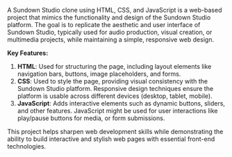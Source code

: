 A Sundown Studio clone using HTML, CSS, and JavaScript is a web-based project that mimics the functionality and design of the Sundown Studio platform. The goal is to replicate the aesthetic and user interface of Sundown Studio, typically used for audio production, visual creation, or multimedia projects, while maintaining a simple, responsive web design.

**Key Features:**
1. **HTML**: Used for structuring the page, including layout elements like navigation bars, buttons, image placeholders, and forms.
2. **CSS**: Used to style the page, providing visual consistency with the Sundown Studio platform. Responsive design techniques ensure the platform is usable across different devices (desktop, tablet, mobile).
3. **JavaScript**: Adds interactive elements such as dynamic buttons, sliders, and other features. JavaScript might be used for user interactions like play/pause buttons for media, or form submissions.

This project helps sharpen web development skills while demonstrating the ability to build interactive and stylish web pages with essential front-end technologies.
